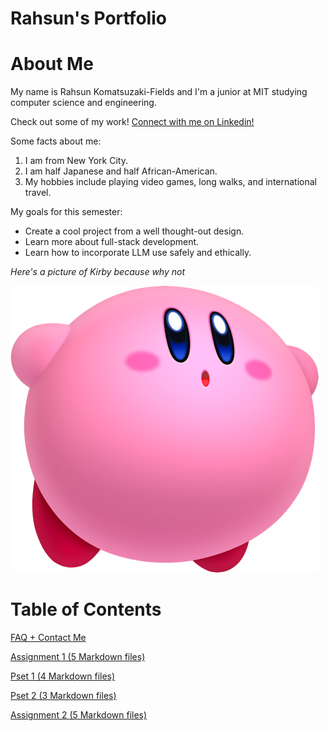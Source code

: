 # Rahsun's Portfolio

# About Me

My name is Rahsun Komatsuzaki-Fields and I'm a junior at MIT studying computer science and engineering.

Check out some of my work! [Connect with me on Linkedin!](https://www.linkedin.com/in/rahsun-komatsuzaki-fields-089b5b245/)

Some facts about me:

1. I am from New York City.
2. I am half Japanese and half African-American.
3. My hobbies include playing video games, long walks, and international travel.

My goals for this semester:

- Create a cool project from a well thought-out design.
- Learn more about full-stack development.
- Learn how to incorporate LLM use safely and ethically.

_Here's a picture of Kirby because why not_

![Kirby is not here right now](assets/kirby-puffy.png)

# Table of Contents

[FAQ + Contact Me](recitations/recitation7)

[Assignment 1 (5 Markdown files)](assignments/assignment1)

[Pset 1 (4 Markdown files)](psets/pset1)

[Pset 2 (3 Markdown files)](psets/pset2)

[Assignment 2 (5 Markdown files)](assignments/assignment2)
